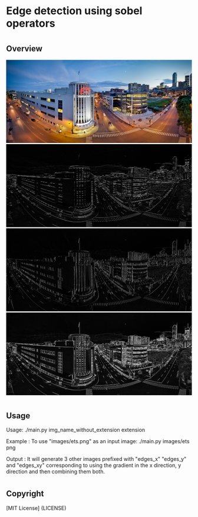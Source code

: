 # <h1> Edge detection using sobel operators 

# <h2> Overview 
![GitHub Logo](images/ets.jpeg)
![GitHub Logo](images/ets_edges_x.jpeg)
![GitHub Logo](images/ets_edges_y.jpeg)
![GitHub Logo](images/ets_edges_xy.jpeg)

# <h2> Usage
Usage: ./main.py img_name_without_extension extension

Example : To use "images/ets.png" as an input image:
./main.py images/ets png

Output : It will generate 3 other images prefixed with "edges_x" "edges_y" and "edges_xy" corresponding to using the gradient in the x direction, y direction and then combining them both.

# <h2> Copyright
[MIT License] (LICENSE)
